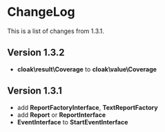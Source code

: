ChangeLog
======================================

This is a list of changes from 1.3.1.

Version 1.3.2
---------------------------------------------------------------
* **cloak\result\Coverage** to **cloak\value\Coverage**

Version 1.3.1
---------------------------------------------------------------
* add **ReportFactoryInterface**, **TextReportFactory**
* add **Report** or **ReportInterface**
* **EventInterface** to **StartEventInterface**
